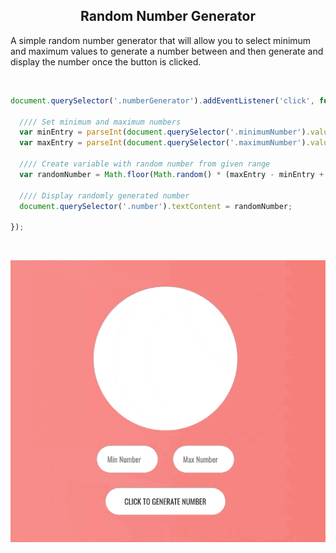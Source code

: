 <h2 align="center">Random Number Generator</h2>

A simple random number generator that will allow you to select minimum and maximum values to generate a number between and then generate and display the number once the button is clicked.

<br />

```js
document.querySelector('.numberGenerator').addEventListener('click', function() {

  //// Set minimum and maximum numbers
  var minEntry = parseInt(document.querySelector('.minimumNumber').value);
  var maxEntry = parseInt(document.querySelector('.maximumNumber').value);

  //// Create variable with random number from given range
  var randomNumber = Math.floor(Math.random() * (maxEntry - minEntry + 1) + minEntry);

  //// Display randomly generated number
  document.querySelector('.number').textContent = randomNumber;
  
});
```
<br />

![](Random-Number-Generator.gif)
